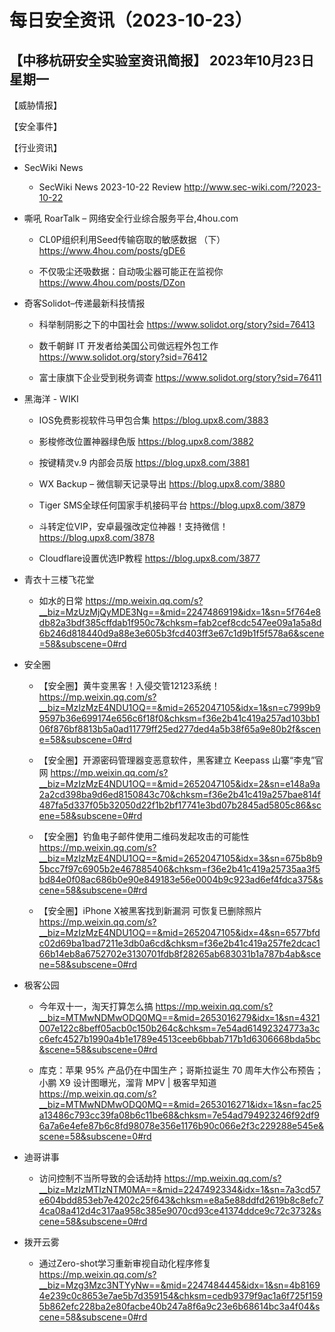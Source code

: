 # 每日安全资讯（2023-10-23）

【中移杭研安全实验室资讯简报】
2023年10月23日 星期一
---------------------------
【威胁情报】

【安全事件】

【行业资讯】

- SecWiki News
  - SecWiki News 2023-10-22 Review
http://www.sec-wiki.com/?2023-10-22

- 嘶吼 RoarTalk – 网络安全行业综合服务平台,4hou.com
  - CL0P组织利用Seed传输窃取的敏感数据 （下）
https://www.4hou.com/posts/gDE6

  - 不仅吸尘还吸数据：自动吸尘器可能正在监视你
https://www.4hou.com/posts/DZon

- 奇客Solidot–传递最新科技情报
  - 科举制阴影之下的中国社会
https://www.solidot.org/story?sid=76413

  - 数千朝鲜 IT 开发者给美国公司做远程外包工作
https://www.solidot.org/story?sid=76412

  - 富士康旗下企业受到税务调查
https://www.solidot.org/story?sid=76411

- 黑海洋 - WIKI
  - IOS免费影视软件马甲包合集
https://blog.upx8.com/3883

  - 影梭修改位置神器绿色版
https://blog.upx8.com/3882

  - 按键精灵v.9 内部会员版
https://blog.upx8.com/3881

  - WX Backup – 微信聊天记录导出
https://blog.upx8.com/3880

  - Tiger SMS全球任何国家手机接码平台
https://blog.upx8.com/3879

  - 斗转定位VIP，安卓最强改定位神器！支持微信！
https://blog.upx8.com/3878

  - Cloudflare设置优选IP教程
https://blog.upx8.com/3877

- 青衣十三楼飞花堂
  - 如水的日常
https://mp.weixin.qq.com/s?__biz=MzUzMjQyMDE3Ng==&mid=2247486919&idx=1&sn=5f764e8db82a3bdf385cffdab1f950c7&chksm=fab2cef8cdc547ee09a1a5a8d6b246d818440d9a88e3e605b3fcd403ff3e67c1d9b1f5f578a6&scene=58&subscene=0#rd

- 安全圈
  - 【安全圈】黄牛变黑客！入侵交管12123系统！
https://mp.weixin.qq.com/s?__biz=MzIzMzE4NDU1OQ==&mid=2652047105&idx=1&sn=c7999b99597b36e699174e656c6f18f0&chksm=f36e2b41c419a257ad103bb106f876bf8813b5a0ad11779ff25ed277ded4a5b38f65a9e80b2f&scene=58&subscene=0#rd

  - 【安全圈】开源密码管理器变恶意软件，黑客建立 Keepass 山寨“李鬼”官网
https://mp.weixin.qq.com/s?__biz=MzIzMzE4NDU1OQ==&mid=2652047105&idx=2&sn=e148a9a2a2cd398ba9d6ed8150843c70&chksm=f36e2b41c419a257bae814f487fa5d337f05b32050d22f1b2bf17741e3bd07b2845ad5805c86&scene=58&subscene=0#rd

  - 【安全圈】钓鱼电子邮件使用二维码发起攻击的可能性
https://mp.weixin.qq.com/s?__biz=MzIzMzE4NDU1OQ==&mid=2652047105&idx=3&sn=675b8b95bcc7f97c6905b2e467885406&chksm=f36e2b41c419a25735aa3f5bd84e0f08ac686b0e90e849183e56e0004b9c923ad6ef4fdca375&scene=58&subscene=0#rd

  - 【安全圈】iPhone X被黑客找到新漏洞 可恢复已删除照片
https://mp.weixin.qq.com/s?__biz=MzIzMzE4NDU1OQ==&mid=2652047105&idx=4&sn=6577bfdc02d69ba1bad7211e3db0a6cd&chksm=f36e2b41c419a257fe2dcac166b14eb8a6752702e3130701fdb8f28265ab683031b1a787b4ab&scene=58&subscene=0#rd

- 极客公园
  - 今年双十一，淘天打算怎么搞
https://mp.weixin.qq.com/s?__biz=MTMwNDMwODQ0MQ==&mid=2653016279&idx=1&sn=4321007e122c8beff05acb0c150b264c&chksm=7e54ad61492324773a3cc6efc4527b1990a4b1e1789e4513ceeb6bbab717b1d6306668bda5bc&scene=58&subscene=0#rd

  - 库克：苹果 95% 产品仍在中国生产；哥斯拉诞生 70 周年大作公布预告；小鹏 X9 设计图曝光，溜背 MPV | 极客早知道
https://mp.weixin.qq.com/s?__biz=MTMwNDMwODQ0MQ==&mid=2653016271&idx=1&sn=fac25a13486c793cc39fa08b6c11be68&chksm=7e54ad794923246f92df96a7a6e4efe87b6c8fd98078e356e1176b90c066e2f3c229288e545e&scene=58&subscene=0#rd

- 迪哥讲事
  - 访问控制不当所导致的会话劫持
https://mp.weixin.qq.com/s?__biz=MzIzMTIzNTM0MA==&mid=2247492334&idx=1&sn=7a3cd57e604bdd853eb7e4202c25f643&chksm=e8a5e88ddfd2619b8c8efc74ca08a412d4c317aa958c385e9070cd93ce41374ddce9c72c3732&scene=58&subscene=0#rd

- 拨开云雾
  - 通过Zero-shot学习重新审视自动化程序修复
https://mp.weixin.qq.com/s?__biz=Mzg3Mzc3NTYyNw==&mid=2247484445&idx=1&sn=4b81694e239c0c8653e7ae5b7d359154&chksm=cedb9379f9ac1a6f725f1595b862efc228ba2e80facbe40b247a8f6a9c23e6b68614bc3a4f04&scene=58&subscene=0#rd

